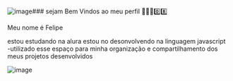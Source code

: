 ![image](https://github.com/user-attachments/assets/f2163a66-022d-4ff5-8c9b-41cc099ca83c)### sejam Bem Vindos ao meu perfil 🦹🏿‍♂️0️⃣8️⃣

Meu nome é Felipe

estou estudando na alura
estou no desonvolvendo na linguagem javascript
-utilizado esse espaço para minha organização e
compartilhamento dos meus projetos desenvolvidos

![image](https://github.com/user-attachments/assets/9624b3f3-990e-427c-9ff2-8e3150f63dc4)
